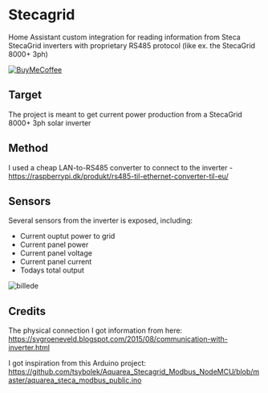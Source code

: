 # Stecagrid
Home Assistant custom integration for reading information from Steca StecaGrid inverters with proprietary RS485 protocol (like ex. the StecaGrid 8000+ 3ph)

[![BuyMeCoffee][buymecoffeebadge]][michaeloe-buymecoffee]

## Target
The project is meant to get current power production from a StecaGrid 8000+ 3ph solar inverter

## Method
I used a cheap LAN-to-RS485 converter to connect to the inverter - https://raspberrypi.dk/produkt/rs485-til-ethernet-converter-til-eu/

## Sensors
Several sensors from the inverter is exposed, including:
- Current ouptut power to grid
- Current panel power
- Current panel voltage
- Current panel current
- Todays total output

![billede](https://github.com/user-attachments/assets/9cd77002-f1f3-4711-b854-1526972bef73)

## Credits
The physical connection I got information from here: https://svgroeneveld.blogspot.com/2015/08/communication-with-inverter.html

I got inspiration from this Arduino project: https://github.com/tsybolek/Aquarea_Stecagrid_Modbus_NodeMCU/blob/master/aquarea_steca_modbus_public.ino

[buymecoffeebadge]: https://www.buymeacoffee.com/assets/img/custom_images/orange_img.png
[michaeloe-buymecoffee]: https://buymeacoffee.com/michaeloe
